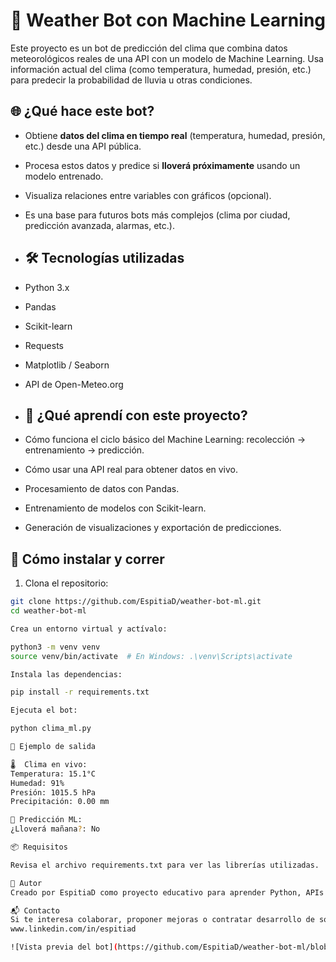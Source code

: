# 🤖 Weather Bot con Machine Learning

Este proyecto es un bot de predicción del clima que combina datos meteorológicos reales de una API con un modelo de Machine Learning. Usa información actual del clima (como temperatura, humedad, presión, etc.) para predecir la probabilidad de lluvia u otras condiciones.

## 🌐 ¿Qué hace este bot?

- Obtiene **datos del clima en tiempo real** (temperatura, humedad, presión, etc.) desde una API pública.
- Procesa estos datos y predice si **lloverá próximamente** usando un modelo entrenado.
- Visualiza relaciones entre variables con gráficos (opcional).
- Es una base para futuros bots más complejos (clima por ciudad, predicción avanzada, alarmas, etc.).

- ## 🛠️ Tecnologías utilizadas

- Python 3.x  
- Pandas  
- Scikit-learn  
- Requests  
- Matplotlib / Seaborn  
- API de Open-Meteo.org

- ## 🧠 ¿Qué aprendí con este proyecto?

- Cómo funciona el ciclo básico del Machine Learning: recolección → entrenamiento → predicción.
- Cómo usar una API real para obtener datos en vivo.
- Procesamiento de datos con Pandas.
- Entrenamiento de modelos con Scikit-learn.
- Generación de visualizaciones y exportación de predicciones.

## 🚀 Cómo instalar y correr

1. Clona el repositorio:

```bash
git clone https://github.com/EspitiaD/weather-bot-ml.git
cd weather-bot-ml

Crea un entorno virtual y actívalo:

python3 -m venv venv
source venv/bin/activate  # En Windows: .\venv\Scripts\activate

Instala las dependencias:

pip install -r requirements.txt

Ejecuta el bot:

python clima_ml.py

🧪 Ejemplo de salida

🌡️  Clima en vivo:
Temperatura: 15.1°C
Humedad: 91%
Presión: 1015.5 hPa
Precipitación: 0.00 mm

🤖 Predicción ML:
¿Lloverá mañana?: No

📦 Requisitos

Revisa el archivo requirements.txt para ver las librerías utilizadas.

📌 Autor
Creado por EspitiaD como proyecto educativo para aprender Python, APIs y Machine Learning.

📬 Contacto
Si te interesa colaborar, proponer mejoras o contratar desarrollo de soluciones con IA:
www.linkedin.com/in/espitiad

![Vista previa del bot](https://github.com/EspitiaD/weather-bot-ml/blob/main/correlaciones_clima.png?raw=true)

